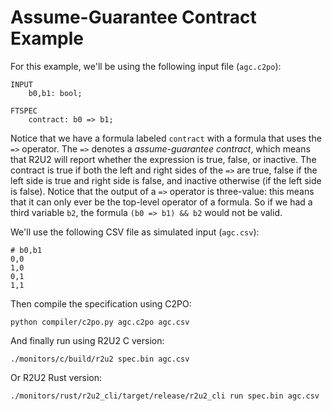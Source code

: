 # Assume-Guarantee Contract Example

For this example, we'll be using the following input file (`agc.c2po`):

    INPUT
        b0,b1: bool;

    FTSPEC
        contract: b0 => b1;

Notice that we have a formula labeled `contract` with a formula that uses the `=>` operator. The
`=>` denotes a *assume-guarantee contract*, which means that R2U2 will report whether the expression
is true, false, or inactive. The contract is true if both the left and right sides of the `=>` are
true, false if the left side is true and right side is false, and inactive otherwise (if the left
side is false). Notice that the output of a `=>` operator is three-value: this means that it can
only ever be the top-level operator of a formula. So if we had a third variable `b2`, the formula
`(b0 => b1) && b2` would not be valid.

We'll use the following CSV file as simulated input (`agc.csv`):

    # b0,b1
    0,0
    1,0
    0,1
    1,1

Then compile the specification using C2PO:

    python compiler/c2po.py agc.c2po agc.csv

And finally run using R2U2 C version:

    ./monitors/c/build/r2u2 spec.bin agc.csv

Or R2U2 Rust version:

    ./monitors/rust/r2u2_cli/target/release/r2u2_cli run spec.bin agc.csv
